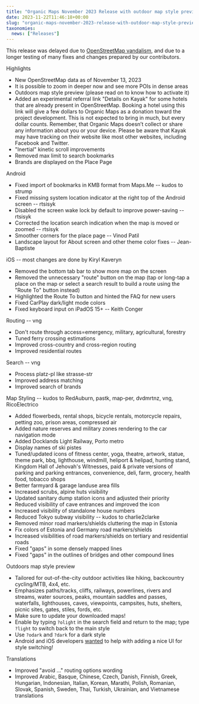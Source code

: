 ```yaml
---
title: "Organic Maps November 2023 Release with outdoor map style preview"
date: 2023-11-22T11:46:18+00:00
slug: "organic-maps-november-2023-release-with-outdoor-map-style-preview"
taxonomies:
  news: ["Releases"]
---
```


This release was delayed due to [OpenStreetMap vandalism](https://community.openstreetmap.org/t/vandalism-and-blocks-in-israel/105176), and due to a longer testing of many fixes and changes prepared by our contributors.

Highlights
* New OpenStreetMap data as of November 13, 2023
* It is possible to zoom in deeper now and see more POIs in dense areas
* Outdoors map style preview (please read on to know how to activate it)
* Added an experimental referral link "Details on Kayak" for some hotels that are already present in OpenStreetMap. Booking a hotel using this link will give a few dollars to Organic Maps as a donation toward the project development. This is not expected to bring in much, but every dollar counts. Remember, that Organic Maps doesn’t collect or share any information about you or your device. Please be aware that Kayak may have tracking on their website like most other websites, including Facebook and Twitter.
* "Inertial" kinetic scroll improvements
* Removed max limit to search bookmarks
* Brands are displayed on the Place Page

Android
* Fixed import of bookmarks in KMB format from Maps.Me -- kudos to strump
* Fixed missing system location indicator at the right top of the Android screen -- rtsisyk
* Disabled the screen wake lock by default to improve power-saving -- rtsisyk
* Corrected the location search indication when the map is moved or zoomed -- rtsisyk
* Smoother corners for the place page -- Vinod Patil
* Landscape layout for About screen and other theme color fixes -- Jean-Baptiste

iOS -- most changes are done by Kiryl Kaveryn
* Removed the bottom tab bar to show more map on the screen
* Removed the unnecessary "route" button on the map (tap or long-tap a place on the map or select a search result to build a route using the "Route To" button instead)
* Highlighted the Route To button and hinted the FAQ for new users
* Fixed CarPlay dark/light mode colors
* Fixed keyboard input on iPadOS 15+ -- Keith Conger

Routing -- vng
* Don't route through access=emergency, military, agricultural, forestry
* Tuned ferry crossing estimations
* Improved cross-country and cross-region routing
* Improved residential routes

Search -- vng
* Process platz-pl like strasse-str
* Improved address matching
* Improved search of brands

Map Styling -- kudos to RedAuburn, pastk, map-per, dvdmrtnz, vng, RicoElectrico
* Added flowerbeds, rental shops, bicycle rentals, motorcycle repairs, petting zoo, prison areas, compressed air
* Added nature reserves and military zones rendering to the car navigation mode
* Added Docklands Light Railway, Porto metro
* Display names of ski pistes
* Tuned/updated icons of fitness center, yoga, theatre, artwork, statue, theme park, bbq, lighthouse, windmill, heliport & helipad, hunting stand, Kingdom Hall of Jehovah's Witnesses, paid & private versions of parking and parking entrances, convenience, deli, farm, grocery, health food, tobacco shops
* Better farmyard & garage landuse area fills
* Increased scrubs, alpine huts visibility
* Updated sanitary dump station icons and adjusted their priority
* Reduced visibility of cave entrances and improved the icon
* Increased visibility of standalone house numbers
* Reduced Tokyo subway visibility -- kudos to charlie2clarke
* Removed minor road markers/shields cluttering the map in Estonia
* Fix colors of Estonia and Germany road markers/shields
* Increased visibilities of road markers/shields on tertiary and residential roads
* Fixed "gaps" in some densely mapped lines
* Fixed "gaps" in the outlines of bridges and other compound lines

Outdoors map style preview
* Tailored for out-of-the-city outdoor activities like hiking, backcountry cycling/MTB, 4x4, etc.
* Emphasizes paths/tracks, cliffs, railways, powerlines, rivers and streams, water sources, peaks, mountain saddles and passes, waterfalls, lighthouses, caves, viewpoints, campsites, huts, shelters, picnic sites, gates, stiles, fords, etc.
* Make sure to update your downloaded maps!
* Enable by typing `?olight` in the search field and return to the map; type `?light` to switch back to the main style
* Use `?odark` and `?dark` for a dark style
* Android and iOS developers [wanted](https://github.com/organicmaps/organicmaps/issues/6269) to help with adding a nice UI for style switching!

Translations
* Improved "avoid …" routing options wording
* Improved Arabic, Basque, Chinese, Czech, Danish, Finnish, Greek, Hungarian, Indonesian, Italian, Korean, Marathi, Polish, Romanian, Slovak, Spanish, Sweden, Thai, Turkish, Ukrainian, and Vietnamese translations
